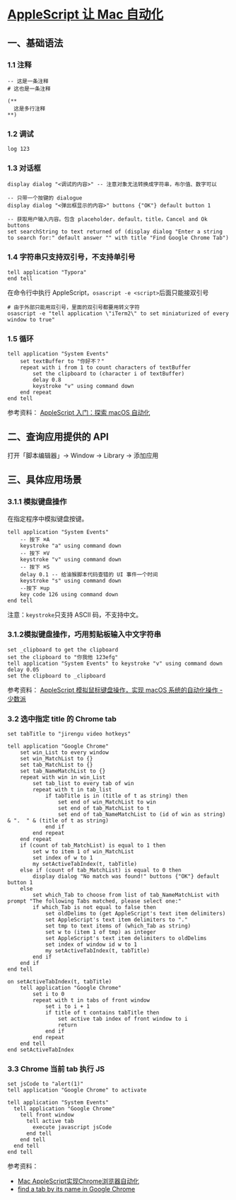 # [AppleScript 让 Mac 自动化](https://github.com/yeshiqing/Blog/issues/13)

## 一、基础语法
### 1.1 注释
```AppleScript
-- 这是一条注释
# 这也是一条注释
  
(**
  这是多行注释
**)
```

### 1.2 调试
```AppleScript
log 123
```

### 1.3 对话框
```AppleScript
display dialog "<调试的内容>" -- 注意对象无法转换成字符串，布尔值、数字可以

-- 只带一个按键的 dialogue
display dialog "<弹出框显示的内容>" buttons {"OK"} default button 1

-- 获取用户输入内容。包含 placeholder，default，title，Cancel and Ok buttons
set searchString to text returned of (display dialog "Enter a string to search for:" default answer "" with title "Find Google Chrome Tab")
```

### 1.4 字符串只支持双引号，不支持单引号
```AppleScript
tell application "Typora"
end tell
```
在命令行中执行 AppleScript，`osascript -e <script>`后面只能接双引号
```Shell
# 由于外部只能用双引号，里面的双引号都要用转义字符
osascript -e "tell application \"iTerm2\" to set miniaturized of every window to true"
```

### 1.5 循环
```AppleScript
tell application "System Events"
	set textBuffer to "你好不？"
	repeat with i from 1 to count characters of textBuffer
		set the clipboard to (character i of textBuffer)
		delay 0.8
		keystroke "v" using command down
	end repeat
end tell
```

参考资料：
[AppleScript 入门：探索 macOS 自动化](https://sspai.com/post/46912)


## 二、查询应用提供的 API
打开「脚本编辑器」→ Window → Library → 添加应用

## 三、具体应用场景
### 3.1.1 模拟键盘操作
在指定程序中模拟键盘按键。
```AppleScript
tell application "System Events"
    -- 按下 ⌘A
    keystroke "a" using command down
    -- 按下 ⌘V
    keystroke "v" using command down
    -- 按下 ⌘S
    delay 0.1 -- 给油猴脚本代码查错的 UI 事件一个时间
    keystroke "s" using command down
    --按下 ⌘up
    key code 126 using command down
end tell
```
注意：`keystroke`只支持 ASCII 码，不支持中文。

### 3.1.2模拟键盘操作，巧用剪贴板输入中文字符串
```AppleScript
set _clipboard to get the clipboard
set the clipboard to "你我他 123efg"
tell application "System Events" to keystroke "v" using command down
delay 0.05
set the clipboard to _clipboard
```

参考资料：
[AppleScript 模拟鼠标键盘操作，实现 macOS 系统的自动化操作 - 少数派](https://sspai.com/post/43758)

### 3.2 选中指定 title 的 Chrome tab
```AppleScript
set tabTitle to "jirengu video hotkeys"

tell application "Google Chrome"
	set win_List to every window
	set win_MatchList to {}
	set tab_MatchList to {}
	set tab_NameMatchList to {}
	repeat with win in win_List
		set tab_list to every tab of win
		repeat with t in tab_list
			if tabTitle is in (title of t as string) then
				set end of win_MatchList to win
				set end of tab_MatchList to t
				set end of tab_NameMatchList to (id of win as string) & ".  " & (title of t as string)
			end if
		end repeat
	end repeat
	if (count of tab_MatchList) is equal to 1 then
		set w to item 1 of win_MatchList
		set index of w to 1
		my setActiveTabIndex(t, tabTitle)
	else if (count of tab_MatchList) is equal to 0 then
		display dialog "No match was found!" buttons {"OK"} default button 1
	else
		set which_Tab to choose from list of tab_NameMatchList with prompt "The following Tabs matched, please select one:"
		if which_Tab is not equal to false then
			set oldDelims to (get AppleScript's text item delimiters)
			set AppleScript's text item delimiters to "."
			set tmp to text items of (which_Tab as string)
			set w to (item 1 of tmp) as integer
			set AppleScript's text item delimiters to oldDelims
			set index of window id w to 1
			my setActiveTabIndex(t, tabTitle)
		end if
	end if
end tell

on setActiveTabIndex(t, tabTitle)
	tell application "Google Chrome"
		set i to 0
		repeat with t in tabs of front window
			set i to i + 1
			if title of t contains tabTitle then
				set active tab index of front window to i
				return
			end if
		end repeat
	end tell
end setActiveTabIndex
```

### 3.3 Chrome 当前 tab 执行 JS
```AppleScript
set jsCode to "alert(1)"
tell application "Google Chrome" to activate

tell application "System Events"
  tell application "Google Chrome"
    tell front window
      tell active tab
        execute javascript jsCode
      end tell
    end tell
  end tell
end tell
```

参考资料：
- [Mac AppleScript实现Chrome浏览器自动化](https://blog.csdn.net/Mr17Liu/article/details/116488957)
- [find a tab by its name in Google Chrome](https://apple.stackexchange.com/questions/273970/applescript-to-find-a-tab-by-its-name-in-google-chrome)